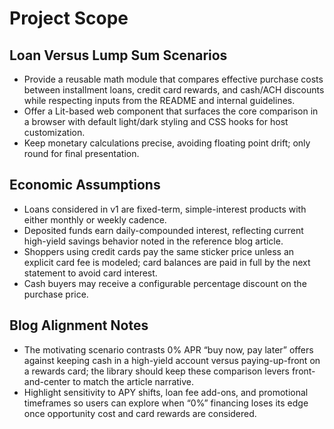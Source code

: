 # Project Scope

## Loan Versus Lump Sum Scenarios

- Provide a reusable math module that compares effective purchase costs between installment loans, credit card rewards, and cash/ACH discounts while respecting inputs from the README and internal guidelines.
- Offer a Lit-based web component that surfaces the core comparison in a browser with default light/dark styling and CSS hooks for host customization.
- Keep monetary calculations precise, avoiding floating point drift; only round for final presentation.

## Economic Assumptions

- Loans considered in v1 are fixed-term, simple-interest products with either monthly or weekly cadence.
- Deposited funds earn daily-compounded interest, reflecting current high-yield savings behavior noted in the reference blog article.
- Shoppers using credit cards pay the same sticker price unless an explicit card fee is modeled; card balances are paid in full by the next statement to avoid card interest.
- Cash buyers may receive a configurable percentage discount on the purchase price.

## Blog Alignment Notes

- The motivating scenario contrasts 0% APR “buy now, pay later” offers against keeping cash in a high-yield account versus paying-up-front on a rewards card; the library should keep these comparison levers front-and-center to match the article narrative.
- Highlight sensitivity to APY shifts, loan fee add-ons, and promotional timeframes so users can explore when “0%” financing loses its edge once opportunity cost and card rewards are considered.
